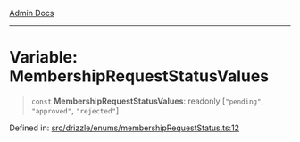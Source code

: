 [Admin Docs](/)

***

# Variable: MembershipRequestStatusValues

> `const` **MembershipRequestStatusValues**: readonly \[`"pending"`, `"approved"`, `"rejected"`\]

Defined in: [src/drizzle/enums/membershipRequestStatus.ts:12](https://github.com/PalisadoesFoundation/talawa-api/blob/a4f57b3a64e82c74809b195eb7bde9c04b2a5e89/src/drizzle/enums/membershipRequestStatus.ts#L12)
